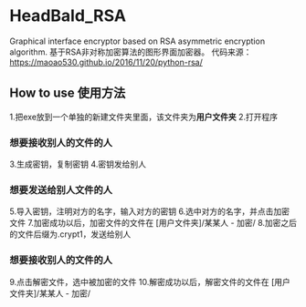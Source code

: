 # HeadBald_RSA
Graphical interface encryptor based on RSA asymmetric encryption algorithm. 基于RSA非对称加密算法的图形界面加密器。
代码来源：https://maoao530.github.io/2016/11/20/python-rsa/

## How to use 使用方法
1.把exe放到一个单独的新建文件夹里面，该文件夹为**用户文件夹**
2.打开程序

### 想要接收别人的文件的人
3.生成密钥，复制密钥
4.密钥发给别人

### 想要发送给别人文件的人
5.导入密钥，注明对方的名字，输入对方的密钥
6.选中对方的名字，并点击加密文件
7.加密成功以后，加密文件的文件在 [用户文件夹]/某某人 - 加密/
8.加密之后的文件后缀为.crypt1，发送给别人

### 想要接收别人的文件的人
9.点击解密文件，选中被加密的文件
10.解密成功以后，解密文件的文件在 [用户文件夹]/某某人 - 加密/
